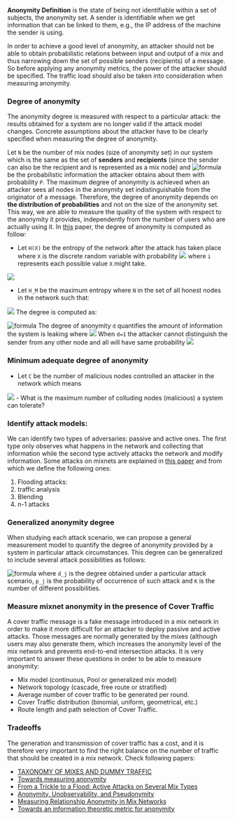 
**Anonymity Definition** is the state of being not identifiable within a set of subjects, the anonymity set. A sender is identifiable when we get information that can be linked to them, e.g., the IP address of the machine the sender is using.

In order to achieve a good level of anonymity, an attacker should not be able to obtain probabilistic relations between input and output of a mix and thus narrowing down the set of possible senders (recipients) of a message. So before applying any anonymity metrics, the power of the attacker should be specified. The traffic load should also be taken into consideration when measuring anonymity.

### Degree of anonymity
The anonymity degree is measured with respect to a particular attack: the results obtained for a system are no longer valid if the attack model changes. Concrete assumptions about the attacker have to be clearly specified when measuring the degree of anonymity. 

Let `N` be the number of mix nodes (size of anonymity set) in our system which is the same as the set of **senders** and **recipients** (since the sender can also be the recipient and is represented as a mix node) and ![formula](https://render.githubusercontent.com/render/math?math=\gamma) be the probabilistic information the attacker obtains about them with probability `P`.
The maximum degree of anonymity is achieved when an attacker sees all nodes in the anonymity set indistinguishable from the originator of a message. Therefore, the degree of anonymity depends on **the distribution of probabilities** and not on the size of the anonymity set. This way, we are able to measure the quality of the system with respect to the anonymity it provides, independently from the number of users who are actually using it. 
In [this](https://www.esat.kuleuven.be/cosic/publications/article-89.pdf) paper, the degree of anonymity is computed as follow:

- Let `H(X)` be the entropy of the network after the attack has taken place where `X` is the discrete random variable with probability <img src="https://render.githubusercontent.com/render/math?math=p_i=P_r(X=i)">  where `i` represents each possible value `X` might take. 
<img src="https://render.githubusercontent.com/render/math?math=H(X)=-\sum_{i=1}^{N}p_ilog_2(p_i)"> 

- Let `H_M` be the maximum entropy where `N` in the set of all honest nodes in the network such that:
<img src="https://render.githubusercontent.com/render/math?math=H_M=log_2(N)">
The degree is computed as:  

![formula](https://render.githubusercontent.com/render/math?math=d=1-\frac{H_M-H(X)}{H_M}=\frac{H(X)}{H_M})
The degree of anonymity `d`  quantifies the amount of information the system is leaking where 
<img src="https://render.githubusercontent.com/render/math?math=0\leq d\leq 1">
When `d=1` the attacker cannot distinguish the sender from any other node and all will have same probability <img src="https://render.githubusercontent.com/render/math?math=p_i=\frac{1}{N}">

### Minimum adequate degree of anonymity
- Let `C` be the number of malicious nodes controlled an attacker in the network which means 
<img src="https://render.githubusercontent.com/render/math?math=H_M=log_2(N-C)">
- What is the maximum number of colluding nodes (malicious) a system can tolerate?



### Identify attack models:
We can identify two types of adversaries: passive and active ones. The first type only observes what happens in the network and collecting that information while the second type actively attacks the network and modify information. Some attacks on mixnets are explained in [this paper](https://www.freehaven.net/anonbib/cache/trickle02.pdf) and from which we define the following ones:
1. Flooding attacks:
2. traffic analysis
3. Blending
4. n-1 attacks

### Generalized anonymity degree 
When studying each attack scenario, we can propose a general measurement model to quantify the degree of anonymity provided by a system in particular attack circumstances. This degree can be generalized to include several attack possibilities as follows:

![formula](https://render.githubusercontent.com/render/math?math=d=\sum_{j=1}^{K}p_jd_j)
where `d_j` is the degree obtained under a particular attack scenario, `p_j` is the probability of occurrence of such attack and `K` is the number of different possibilities.

### Measure mixnet anonymity in the presence of Cover Traffic
A cover traffic message is a fake message introduced in a mix network in order to make it more difficult for an attacker to deploy passive and active attacks. Those messages are normally generated by the mixes (although users may also generate them, which increases the anonymity level of the mix
network and prevents end-to-end intersection attacks.
It is very important to answer these questions in order to be able to measure anonymity:
- Mix model (continuous, Pool or generalized mix model)
- Network topology (cascade, free route or stratified)
- Average number of cover traffic to be generated per round.
- Cover Traffic distribution (binomial, uniform, geometrical, etc.) 
- Route length and path selection of Cover Traffic.

### Tradeoffs
The generation and transmission of cover traffic has a cost, and it is therefore very important to find the right balance on the number of traffic that should be created in a mix network. 
Check following papers:
-  [TAXONOMY OF MIXES AND DUMMY TRAFFIC](https://www.freehaven.net/anonbib/cache/taxonomy-dummy.pdf) 
- [Towards measuring anonymity](https://www.esat.kuleuven.be/cosic/publications/article-89.pdf)
- [From a Trickle to a Flood: Active Attacks on Several Mix Types](https://www.freehaven.net/anonbib/cache/trickle02.pdf)
- [Anonymity, Unobservability, and Pseudonymity](https://www.researchgate.net/publication/221331797_Anonymity_Unobservability_and_Pseudonymity_-_A_Proposal_for_Terminology)
- [Measuring Relationship Anonymity in Mix Networks](https://www.cs.cornell.edu/~shmat/shmat_wpes06.pdf)
- [Towards an information theoretic metric for anonymity](http://www0.cs.ucl.ac.uk/staff/G.Danezis/papers/set.pdf)

